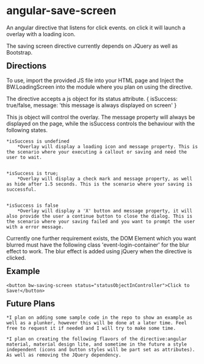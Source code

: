 # angular-save-screen
An angular directive that listens for click events. on click it will launch a overlay with a loading icon.

The saving screen directive currently depends on JQuery as well as Bootstrap.

<h2 style="margin-top:10px">Directions</h2>

To use, import the provided JS file into your HTML page and Inject the BW.LoadingScreen into the module where you plan on using the directive.

The directive accepts a js object for its status attribute.
    {
        isSuccess: true/false,
        message: 'this message is always displayed on screen'
    }

This js object will control the overlay. The message property will always be displayed on the page, while the isSuccess controls the behaviour with the following states.


	*isSuccess is undefined
		*Overlay will display a loading icon and message property. This is the scenario where your executing a callout or saving and need the user to wait.
	

	*isSuccess is true;
		*Overlay will display a check mark and message property, as well as hide after 1.5 seconds. This is the scenario where your saving is successful.
	

	*isSuccess is false
		*Overlay will display a 'X' button and message property, it will also provide the user a continue button to close the dialog. This is the scenario where your saving failed and you want to prompt the user with a error message.
	


Currently one further requirement exists, the DOM Element which you want blurred must have the following class 'event-login-container' for the blur effect to work. The blur effect is added using jQuery when the directive is clicked.

<h2 style="margin-top:10px">Example</h2>

    <button bw-saving-screen status="statusObjectInController">Click to Save!</button>

<h2 style="margin-top:10px">Future Plans</h2>

	*I plan on adding some sample code in the repo to show an example as well as a plunker, however this will be done at a later time. Feel free to request it if needed and I will try to make some time.

	*I plan on creating the following flavors of the directive:angular material, material design lite, and sometime in the future a style independent (icons and button styles will be part set as attributes). As well as removing the JQuery dependency.
